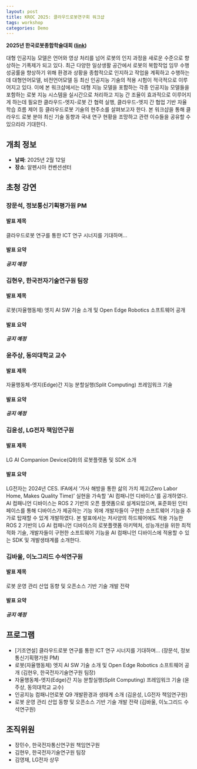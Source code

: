 ```yaml
---
layout: post
title: KROC 2025: 클라우드로봇연구회 워크샵
tags: workshop
categories: Demo
---
```


**2025년 한국로봇종합학술대회 ([link](https://kros.org/Conference/ConferenceView.asp?AC=0&CODE=CC20240802&CpPage=#CONF))**

대형 인공지능 모델은 언어와 영상 처리를 넘어 로봇의 인지 과정을 새로운 수준으로 향상하는 기폭제가 되고 있다. 최근 다양한 일상생활 공간에서 로봇의 복합작업 임무 수행 성공률을 향상하기 위해 환경과 상황을 종합적으로 인지하고 작업을 계획하고 수행하는데 대형언어모델, 비전언어모델 등 최신 인공지능 기술의 적용 시험이 적극적으로 이루어지고 있다. 이에 본 워크샵에서는 대형 지능 모델을 포함하는 각종 인공지능 모델들을 포함하는 로봇 지능 시스템을 실시간으로 처리하고 지능 간 조율이 효과적으로 이루어지게 하는데 필요한 클라우드-엣지-로봇 간 협력 실행, 클라우드-엣지 간 협업 기반 자율 학습 흐름 제어 등 클라우드로봇 기술의 현주소를 살펴보고자 한다. 
본 워크샵을 통해 클라우드 로봇 분야 최신 기술 동향과 국내 연구 현황을 조망하고 관련 이슈들을 공유할 수 있으리라 기대한다.

## 개최 정보
* **날짜**: 2025년 2월 12일
* **장소**: 알펜시아 컨벤션센터

## 초청 강연

### 장문석, 정보통신기획평가원 PM
#### 발표 제목
클라우드로봇 연구를 통한 ICT 연구 시너지를 기대하며...
#### 발표 요약
***공지 예정***

### 김현우, 한국전자기술연구원 팀장
#### 발표 제목
로봇(자율행동체) 엣지 AI SW 기술 소개 및 Open Edge Robotics 소프트웨어 공개
#### 발표 요약
***공지 예정***

### 윤주상, 동의대학교 교수
#### 발표 제목
자율행동체-엣지(Edge)간 지능 분할실행(Split Computing) 프레임워크 기술
#### 발표 요약
***공지 예정***

### 김윤성, LG전자 책임연구원
#### 발표 제목
LG AI Companion Device(Q9)의 로봇플랫폼 및 SDK 소개
#### 발표 요약
LG전자는 2024년 CES. IFA에서 ‘가사 해방을 통한 삶의 가치 제고(Zero Labor Home, Makes Quality Time)’ 실현을 가속할  'AI 컴패니언 디바이스'를 공개하였다. AI 컴패니언 디바이스는 ROS 2 기반의 오픈 플랫폼으로 설계되었으며, 표준화된 인터페이스를 통해 디바이스가 제공하는 기능 외에 개발자들이 구현한 소프트웨어 기능을 추가로 탑재할 수 있게 개발하였다. 본 발표에서는 저사양의 하드웨어에도 적용 가능한 ROS 2 기반의 LG AI 컴패니언 디바이스의 로봇플랫폼 아키텍처, 성능개선을 위한 최적적화 기술, 개발자들이 구현한 소프트웨어 기능을 AI 컴패니언 디바이스에 적용할 수 있는 SDK 및 개발생태계를 소개한다.  

### 김바울, 이노그리드 수석연구원
#### 발표 제목
로봇 운영 관리 산업 동향 및 오픈소스 기반 기술 개발 전략
#### 발표 요약
***공지 예정***

## 프로그램
* [기조연설] 클라우드로봇 연구를 통한 ICT 연구 시너지를 기대하며... (장문석, 정보통신기획평가원 PM)
* 로봇(자율행동체) 엣지 AI SW 기술 소개 및 Open Edge Robotics 소프트웨어 공개 (김현우, 한국전자기술연구원 팀장)
* 자율행동체-엣지(Edge)간 지능 분할실행(Split Computing) 프레임워크 기술 (윤주상, 동의대학교 교수)
* 인공지능 컴패니언로봇 Q9 개발환경과 생태계 소개 (김윤성, LG전자 책임연구원)
* 로봇 운영 관리 산업 동향 및 오픈소스 기반 기술 개발 전략 (김바울, 이노그리드 수석연구원)

## 조직위원
* 장민수, 한국전자통신연구원 책임연구원
* 김현우, 한국전자기술연구원 팀장
* 김영재, LG전자 상무